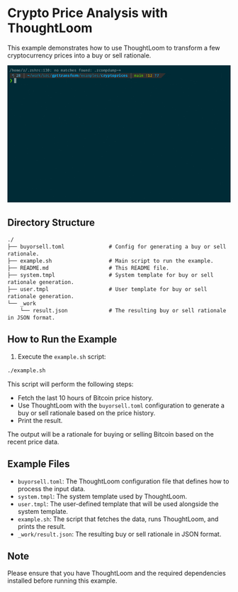 # Crypto Price Analysis with ThoughtLoom

This example demonstrates how to use ThoughtLoom to transform a few cryptocurrency prices into a buy or sell rationale.

![Demo](demo.gif)

## Directory Structure

```
./
├── buyorsell.toml              # Config for generating a buy or sell rationale.
├── example.sh                  # Main script to run the example.
├── README.md                   # This README file.
├── system.tmpl                 # System template for buy or sell rationale generation.
├── user.tmpl                   # User template for buy or sell rationale generation.
└── _work
    └── result.json             # The resulting buy or sell rationale in JSON format.
```

## How to Run the Example

1. Execute the `example.sh` script:

```bash
./example.sh
```

This script will perform the following steps:

- Fetch the last 10 hours of Bitcoin price history.
- Use ThoughtLoom with the `buyorsell.toml` configuration to generate a buy or sell rationale based on the price history.
- Print the result.

The output will be a rationale for buying or selling Bitcoin based on the recent price data.

## Example Files

- `buyorsell.toml`: The ThoughtLoom configuration file that defines how to process the input data.
- `system.tmpl`: The system template used by ThoughtLoom.
- `user.tmpl`: The user-defined template that will be used alongside the system template.
- `example.sh`: The script that fetches the data, runs ThoughtLoom, and prints the result.
- `_work/result.json`: The resulting buy or sell rationale in JSON format.

## Note

Please ensure that you have ThoughtLoom and the required dependencies installed before running this example.

